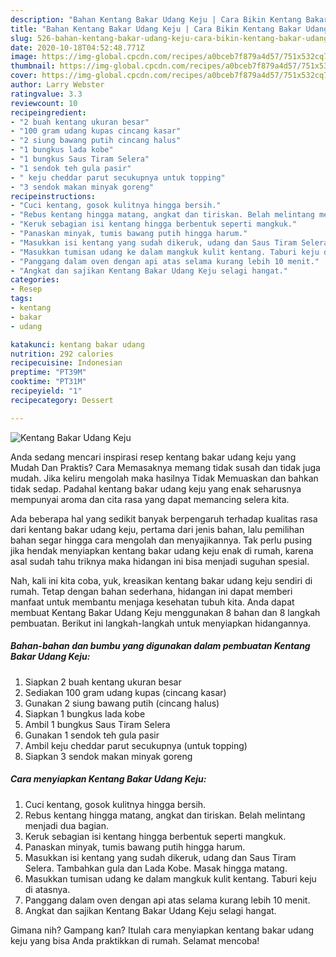 ```yaml
---
description: "Bahan Kentang Bakar Udang Keju | Cara Bikin Kentang Bakar Udang Keju Yang Sedap"
title: "Bahan Kentang Bakar Udang Keju | Cara Bikin Kentang Bakar Udang Keju Yang Sedap"
slug: 526-bahan-kentang-bakar-udang-keju-cara-bikin-kentang-bakar-udang-keju-yang-sedap
date: 2020-10-18T04:52:48.771Z
image: https://img-global.cpcdn.com/recipes/a0bceb7f879a4d57/751x532cq70/kentang-bakar-udang-keju-foto-resep-utama.jpg
thumbnail: https://img-global.cpcdn.com/recipes/a0bceb7f879a4d57/751x532cq70/kentang-bakar-udang-keju-foto-resep-utama.jpg
cover: https://img-global.cpcdn.com/recipes/a0bceb7f879a4d57/751x532cq70/kentang-bakar-udang-keju-foto-resep-utama.jpg
author: Larry Webster
ratingvalue: 3.3
reviewcount: 10
recipeingredient:
- "2 buah kentang ukuran besar"
- "100 gram udang kupas cincang kasar"
- "2 siung bawang putih cincang halus"
- "1 bungkus lada kobe"
- "1 bungkus Saus Tiram Selera"
- "1 sendok teh gula pasir"
- " keju cheddar parut secukupnya untuk topping"
- "3 sendok makan minyak goreng"
recipeinstructions:
- "Cuci kentang, gosok kulitnya hingga bersih."
- "Rebus kentang hingga matang, angkat dan tiriskan. Belah melintang menjadi dua bagian."
- "Keruk sebagian isi kentang hingga berbentuk seperti mangkuk."
- "Panaskan minyak, tumis bawang putih hingga harum."
- "Masukkan isi kentang yang sudah dikeruk, udang dan Saus Tiram Selera. Tambahkan gula dan Lada Kobe. Masak hingga matang."
- "Masukkan tumisan udang ke dalam mangkuk kulit kentang. Taburi keju di atasnya."
- "Panggang dalam oven dengan api atas selama kurang lebih 10 menit."
- "Angkat dan sajikan Kentang Bakar Udang Keju selagi hangat."
categories:
- Resep
tags:
- kentang
- bakar
- udang

katakunci: kentang bakar udang 
nutrition: 292 calories
recipecuisine: Indonesian
preptime: "PT39M"
cooktime: "PT31M"
recipeyield: "1"
recipecategory: Dessert

---
```



![Kentang Bakar Udang Keju](https://img-global.cpcdn.com/recipes/a0bceb7f879a4d57/751x532cq70/kentang-bakar-udang-keju-foto-resep-utama.jpg)

Anda sedang mencari inspirasi resep kentang bakar udang keju yang Mudah Dan Praktis? Cara Memasaknya memang tidak susah dan tidak juga mudah. Jika keliru mengolah maka hasilnya Tidak Memuaskan dan bahkan tidak sedap. Padahal kentang bakar udang keju yang enak seharusnya mempunyai aroma dan cita rasa yang dapat memancing selera kita.



Ada beberapa hal yang sedikit banyak berpengaruh terhadap kualitas rasa dari kentang bakar udang keju, pertama dari jenis bahan, lalu pemilihan bahan segar hingga cara mengolah dan menyajikannya. Tak perlu pusing jika hendak menyiapkan kentang bakar udang keju enak di rumah, karena asal sudah tahu triknya maka hidangan ini bisa menjadi suguhan spesial.


Nah, kali ini kita coba, yuk, kreasikan kentang bakar udang keju sendiri di rumah. Tetap dengan bahan sederhana, hidangan ini dapat memberi manfaat untuk membantu menjaga kesehatan tubuh kita. Anda dapat membuat Kentang Bakar Udang Keju menggunakan 8 bahan dan 8 langkah pembuatan. Berikut ini langkah-langkah untuk menyiapkan hidangannya.

<!--inarticleads1-->

##### Bahan-bahan dan bumbu yang digunakan dalam pembuatan Kentang Bakar Udang Keju:

1. Siapkan 2 buah kentang ukuran besar
1. Sediakan 100 gram udang kupas (cincang kasar)
1. Gunakan 2 siung bawang putih (cincang halus)
1. Siapkan 1 bungkus lada kobe
1. Ambil 1 bungkus Saus Tiram Selera
1. Gunakan 1 sendok teh gula pasir
1. Ambil  keju cheddar parut secukupnya (untuk topping)
1. Siapkan 3 sendok makan minyak goreng




<!--inarticleads2-->

##### Cara menyiapkan Kentang Bakar Udang Keju:

1. Cuci kentang, gosok kulitnya hingga bersih.
1. Rebus kentang hingga matang, angkat dan tiriskan. Belah melintang menjadi dua bagian.
1. Keruk sebagian isi kentang hingga berbentuk seperti mangkuk.
1. Panaskan minyak, tumis bawang putih hingga harum.
1. Masukkan isi kentang yang sudah dikeruk, udang dan Saus Tiram Selera. Tambahkan gula dan Lada Kobe. Masak hingga matang.
1. Masukkan tumisan udang ke dalam mangkuk kulit kentang. Taburi keju di atasnya.
1. Panggang dalam oven dengan api atas selama kurang lebih 10 menit.
1. Angkat dan sajikan Kentang Bakar Udang Keju selagi hangat.




Gimana nih? Gampang kan? Itulah cara menyiapkan kentang bakar udang keju yang bisa Anda praktikkan di rumah. Selamat mencoba!

